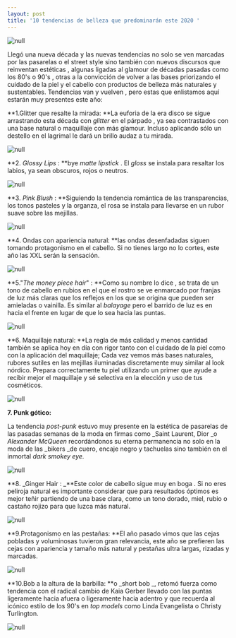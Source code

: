 ```yaml
---
layout: post
title: '10 tendencias de belleza que predominarán este 2020 '
---
```

![null](/img/uploads/maquillaje.jpg)

Llegó una nueva década y las nuevas tendencias no solo se ven marcadas por las pasarelas o el street style sino también con nuevos discursos que reinventan estéticas , algunas ligadas al glamour de décadas pasadas como los 80's o 90's , otras a la convicción de volver a las bases priorizando el cuidado de la piel y el cabello con productos de belleza más naturales y sustentables. Tendencias van y vuelven , pero estas que enlistamos aquí estarán muy presentes este año: 

**1.Glitter que resalte la mirada: **La euforia de la era disco se sigue arrastrando esta década con _glitter_ en el párpado , ya sea contrastados con una base natural o maquillaje con más glamour. Incluso aplicando sólo un destello en el lagrimal le dará un brillo audaz a tu mirada.

![null](/img/uploads/glitter.jpg)

**2. _Glossy Lips_ : **bye _matte lipstick_ . El _gloss_ se instala para resaltar los labios, ya sean obscuros, rojos o neutros.

![null](/img/uploads/labiosgloss.jpg)

**3. _Pink Blush_ : **Siguiendo la tendencia romántica de las transparencias, los tonos pasteles y la organza, el rosa se instala para llevarse en un rubor suave sobre las mejillas.

![null](/img/uploads/mejillasrosaceas.jpg)

**4. Ondas con apariencia natural: **las ondas desenfadadas siguen tomando protagonismo en el cabello. Si no tienes largo no lo cortes, este año las XXL serán la sensación.

![null](/img/uploads/ondaslargas.jpg)

**5."_The money piece hair_" : **Como su nombre lo dice , se trata de un tono de cabello en rubios en el que el rostro se ve enmarcado por franjas de luz más claras que los reflejos en los que se origina que pueden ser amieladas o vainilla. Es similar al _balayage_ pero el barrido de luz es en hacia el frente en lugar de que lo sea hacia las puntas.

![null](/img/uploads/themoneypiece.jpg)

**6. Maquillaje natural: **La regla de más calidad y menos cantidad también se aplica hoy en día con rigor tanto con el cuidado de la piel como con la aplicación del maquillaje; Cada vez vemos más bases naturales, rubores sutiles en las mejillas iluminadas discretamente muy similar al look nórdico. Prepara correctamente tu piel utilizando un primer que ayude a recibir mejor el maquillaje y sé selectiva en la elección y uso de tus cosméticos. 

![null](/img/uploads/maquillajenatural.jpg)

**7. Punk gótico:**

La tendencia _post-punk_ estuvo muy presente en la estética de pasarelas de las pasadas semanas de la moda en firmas como _Saint Laurent, Dior _o _Alexander McQueen_ recordándonos su eterna permanencia no solo en la moda de las _bikers _de cuero, encaje negro y tachuelas sino también en el inmortal _dark smokey eye._

![null](/img/uploads/punk.jpg)

**8. _Ginger Hair : _**Este color de cabello sigue muy en boga . Si no eres peliroja natural es importante considerar que para resultados óptimos es mejor teñir partiendo de una base clara, como un tono dorado, miel, rubio o castaño rojizo para que luzca más natural.

![null](/img/uploads/cabellopelirojo.jpg)

**9.Protagonismo en las pestañas: **El año pasado vimos que las cejas pobladas y voluminosas tuvieron gran relevancia, este año se prefieren las cejas con apariencia y tamaño más natural y pestañas ultra largas, rizadas y marcadas. 

![null](/img/uploads/pestañas.jpg)

**10.Bob a la altura de la barbilla: **o _short bob _, retomó fuerza como tendencia con el radical cambio de Kaia Gerber llevado con las puntas ligeramente hacia afuera o ligeramente hacia adentro y que recuerda al icónico estilo de los 90's en _top models_ como Linda Evangelista o Christy Turlington.

![null](/img/uploads/bob.jpg)
